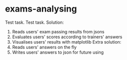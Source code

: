 # exams-analysing
Test task.
Test task.
Solution:
1. Reads users' exam passing results from jsons
2. Evaluates users' scores according to trainers' answers
3. Visualises users' results with matplotlib
Extra solution:
1. Reads users' answers on the fly
2. Writes users' answers to json for future using
